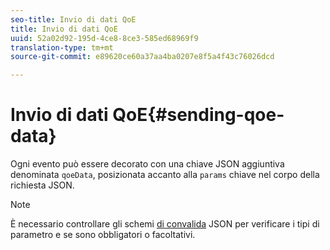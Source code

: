 ```yaml
---
seo-title: Invio di dati QoE
title: Invio di dati QoE
uuid: 52a02d92-195d-4ce8-8ce3-585ed68969f9
translation-type: tm+mt
source-git-commit: e89620ce60a37aa4ba0207e8f5a4f43c76026dcd

---
```



# Invio di dati QoE{#sending-qoe-data}

Ogni evento può essere decorato con una chiave JSON aggiuntiva denominata `qoeData`, posizionata accanto alla `params` chiave nel corpo della richiesta JSON.

>[!NOTE]
>
>È necessario controllare gli schemi [di convalida](/help/media-collection-api/mc-api-impl/mc-api-validate-reqs.md) JSON per verificare i tipi di parametro e se sono obbligatori o facoltativi.

